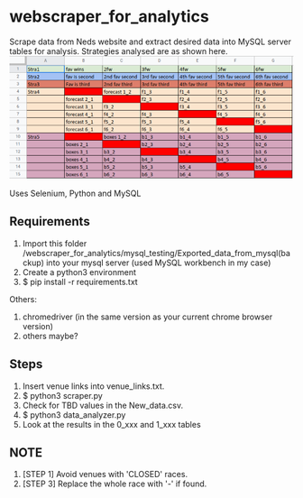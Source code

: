# webscraper_for_analytics
Scrape data from Neds website and extract desired data into MySQL server tables for analysis. Strategies analysed are as shown here.
<img src="/strategies.png" alt="Current Strategies"/>

Uses Selenium, Python and MySQL

## Requirements
1. Import this folder /webscraper_for_analytics/mysql_testing/Exported_data_from_mysql(backup) into your mysql server (used MySQL workbench in my case)
2. Create a python3 environment
3. $ pip install -r requirements.txt

Others: 
1. chromedriver (in the same version as your current chrome browser version)
2. others maybe?

## Steps
1. Insert venue links into venue_links.txt.
2. $ python3 scraper.py
3. Check for TBD values in the New_data.csv.
4. $ python3 data_analyzer.py
5. Look at the results in the 0_xxx and 1_xxx tables

## NOTE
1. [STEP 1] Avoid venues with 'CLOSED' races.
2. [STEP 3] Replace the whole race with '-' if found.
